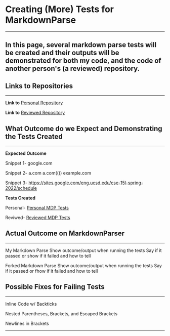# **Creating (More) Tests for MarkdownParse**
---
In this page, several markdown parse tests will be created and their outputs will be demonstrated for both my code, and the code of 
another person's (a reviewed) repository.
---
## **Links to Repositories**
---
**Link to**
[Personal Repository](https://github.com/AlainaJJ/markdown-parser)

**Link to**
[Reviewed Repository](https://github.com/AlainaJJ/markdown-parser)

## **What Outcome do we Expect and Demonstrating the Tests Created**
---
**Expected Outcome**

Snippet 1-
google.com

Snippet 2-
a.com
a.com(())
example.com

Snippet 3-
https://sites.google.com/eng.ucsd.edu/cse-15l-spring-2022/schedule

**Tests Created**

Personal-
[Personal MDP Tests](https://alainajj.github.io/cse15l-lab-reports/PersonalTests.png)

Reviwed-
[Reviewed MDP Tests](https://alainajj.github.io/cse15l-lab-reports/ReviewedTests.png)


## **Actual Outcome on MarkdownParser**
---
My Markdown Parse
Show outcome/output when running the tests
Say if it passed or show if it failed and how to tell

Forked Markdown Parse 
Show outcome/output when running the tests
Say if it passed or fhow if it failed and how to tell

## **Possible Fixes for Failing Tests**
---
Inline Code w/ Backticks

Nested Parentheses, Brackets, and Escaped Brackets

Newlines in Brackets

---

